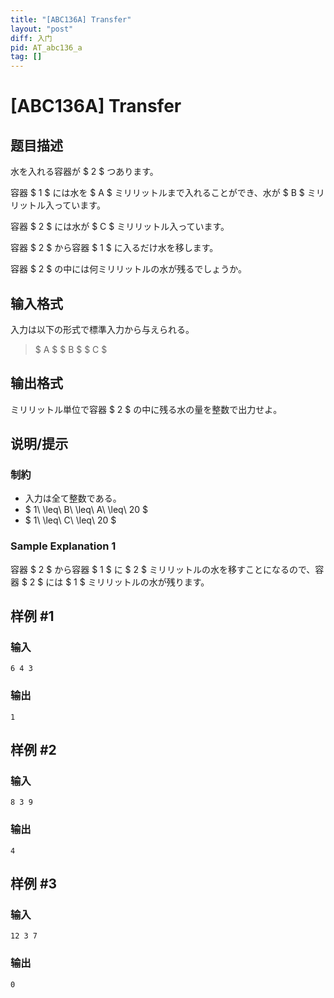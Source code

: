 ```yaml
---
title: "[ABC136A] Transfer"
layout: "post"
diff: 入门
pid: AT_abc136_a
tag: []
---
```


# [ABC136A] Transfer

## 题目描述

[problemUrl]: https://atcoder.jp/contests/abc136/tasks/abc136_a

水を入れる容器が $ 2 $ つあります。

容器 $ 1 $ には水を $ A $ ミリリットルまで入れることができ、水が $ B $ ミリリットル入っています。

容器 $ 2 $ には水が $ C $ ミリリットル入っています。

容器 $ 2 $ から容器 $ 1 $ に入るだけ水を移します。

容器 $ 2 $ の中には何ミリリットルの水が残るでしょうか。

## 输入格式

入力は以下の形式で標準入力から与えられる。

> $ A $ $ B $ $ C $

## 输出格式

ミリリットル単位で容器 $ 2 $ の中に残る水の量を整数で出力せよ。

## 说明/提示

### 制約

- 入力は全て整数である。
- $ 1\ \leq\ B\ \leq\ A\ \leq\ 20 $
- $ 1\ \leq\ C\ \leq\ 20 $

### Sample Explanation 1

容器 $ 2 $ から容器 $ 1 $ に $ 2 $ ミリリットルの水を移すことになるので、容器 $ 2 $ には $ 1 $ ミリリットルの水が残ります。

## 样例 #1

### 输入

```
6 4 3
```

### 输出

```
1
```

## 样例 #2

### 输入

```
8 3 9
```

### 输出

```
4
```

## 样例 #3

### 输入

```
12 3 7
```

### 输出

```
0
```

